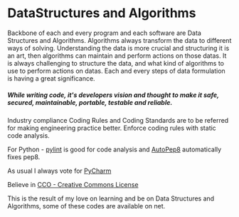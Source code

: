# DataStructures and Algorithms
Backbone of each and every program and each software are Data Structures and Algorithms. Algorithms always transform the data to different
ways of solving. Understanding the data is more crucial and structuring it is an art, then algorithms can maintain and perform actions on 
those datas.
It is always challenging to structure the data, and what kind of algorithms to use to perform actions on datas. 
Each and every steps of data formulation is having a great significance.

##### While writing code, it's developers vision and thought to make it safe, secured, maintainable, portable, testable and reliable.

Industry compliance Coding Rules and Coding Standards are to be referred for making engineering practice better. Enforce coding rules with
static code analysis.

For Python - [pylint](https://github.com/pycqa/pylint) is good for code analysis and [AutoPep8](https://github.com/hhatto/autopep8) automatically fixes pep8.

As usual I always vote for [PyCharm](https://www.jetbrains.com/pycharm/download/#section=windows)

Believe in [CCO - Creative Commons License](https://spdx.org/licenses/CC0-1.0.html)

This is the result of my love on learning and be on Data Structures and Algorithms, some of these codes are available on net.